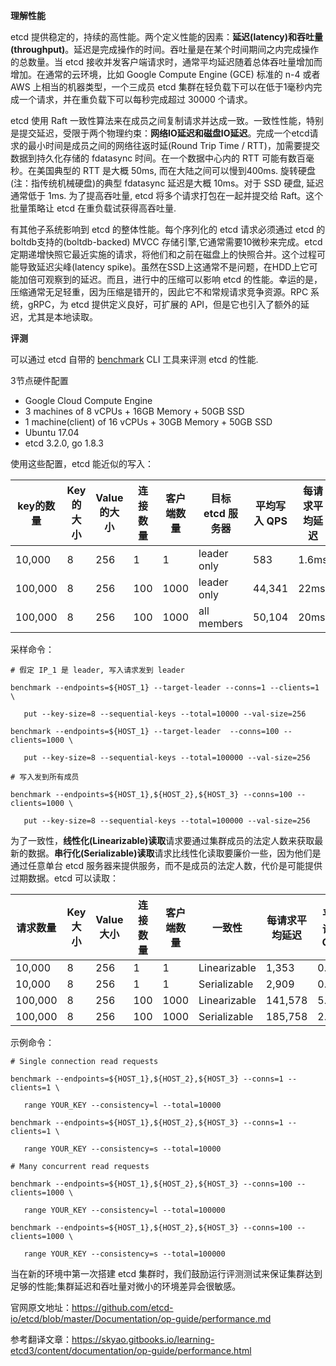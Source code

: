 **理解性能**

  etcd 提供稳定的，持续的高性能。两个定义性能的因素：**延迟(latency)和吞吐量(throughput)**。延迟是完成操作的时间。吞吐量是在某个时间期间之内完成操作的总数量。当 etcd 接收并发客户端请求时，通常平均延迟随着总体吞吐量增加而增加。在通常的云环境，比如 Google Compute Engine (GCE) 标准的 n-4 或者 AWS 上相当的机器类型，一个三成员 etcd 集群在轻负载下可以在低于1毫秒内完成一个请求，并在重负载下可以每秒完成超过 30000 个请求。

  etcd 使用 Raft 一致性算法来在成员之间复制请求并达成一致。一致性性能，特别是提交延迟，受限于两个物理约束：**网络IO延迟和磁盘IO延迟**。完成一个etcd请求的最小时间是成员之间的网络往返时延(Round Trip Time / RTT)，加需要提交数据到持久化存储的 fdatasync 时间。在一个数据中心内的 RTT 可能有数百毫秒。在美国典型的 RTT 是大概 50ms, 而在大陆之间可以慢到400ms. 旋转硬盘(注：指传统机械硬盘)的典型 fdatasync 延迟是大概 10ms。对于 SSD 硬盘, 延迟通常低于 1ms. 为了提高吞吐量, etcd 将多个请求打包在一起并提交给 Raft。这个批量策略让 etcd 在重负载试获得高吞吐量.

  有其他子系统影响到 etcd 的整体性能。每个序列化的 etcd 请求必须通过 etcd 的 boltdb支持的(boltdb-backed) MVCC 存储引擎,它通常需要10微秒来完成。etcd 定期递增快照它最近实施的请求，将他们和之前在磁盘上的快照合并。这个过程可能导致延迟尖峰(latency spike)。虽然在SSD上这通常不是问题，在HDD上它可能加倍可观察到的延迟。而且，进行中的压缩可以影响 etcd 的性能。幸运的是，压缩通常无足轻重，因为压缩是错开的，因此它不和常规请求竞争资源。RPC 系统，gRPC，为 etcd 提供定义良好，可扩展的 API，但是它也引入了额外的延迟，尤其是本地读取。

**评测**

  可以通过 etcd 自带的 [benchmark](https://github.com/coreos/etcd/tree/master/tools/benchmark) CLI 工具来评测 etcd 的性能.

3节点硬件配置

- Google Cloud Compute Engine
- 3 machines of 8 vCPUs + 16GB Memory + 50GB SSD
- 1 machine(client) of 16 vCPUs + 30GB Memory + 50GB SSD
- Ubuntu 17.04
- etcd 3.2.0, go 1.8.3

使用这些配置，etcd 能近似的写入：

| **key的数量** | **Key的大小** | **Value的大小** | **连接数量** | **客户端数量** | **目标 etcd 服务器** | **平均写入 QPS** | **每请求平均延迟** | **内存** |
| ------------- | ------------- | --------------- | ------------ | -------------- | -------------------- | ---------------- | ------------------ | -------- |
| 10,000        | 8             | 256             | 1            | 1              | leader only          | 583              | 1.6ms              | 48 MB    |
| 100,000       | 8             | 256             | 100          | 1000           | leader only          | 44,341           | 22ms               | 124MB    |
| 100,000       | 8             | 256             | 100          | 1000           | all members          | 50,104           | 20ms               | 126MB    |

采样命令：
```
# 假定 IP_1 是 leader, 写入请求发到 leader

benchmark --endpoints=${HOST_1} --target-leader --conns=1 --clients=1 \

   put --key-size=8 --sequential-keys --total=10000 --val-size=256 

benchmark --endpoints=${HOST_1} --target-leader  --conns=100 --clients=1000 \

   put --key-size=8 --sequential-keys --total=100000 --val-size=256

# 写入发到所有成员

benchmark --endpoints=${HOST_1},${HOST_2},${HOST_3} --conns=100 --clients=1000 \

   put --key-size=8 --sequential-keys --total=100000 --val-size=256
```

  为了一致性，**线性化(Linearizable)读取**请求要通过集群成员的法定人数来获取最新的数据。**串行化(Serializable)读取**请求比线性化读取要廉价一些，因为他们是通过任意单台 etcd 服务器来提供服务，而不是成员的法定人数，代价是可能提供过期数据。etcd 可以读取：

| **请求数量** | **Key 大小** | **Value 大小** | **连接数量** | **客户端数量** | **一致性**   | **每请求平均延迟** | **平均读取 QPS** |
| ------------ | ------------ | -------------- | ------------ | -------------- | ------------ | ------------------ | ---------------- |
| 10,000       | 8            | 256            | 1            | 1              | Linearizable | 1,353              | 0.7ms            |
| 10,000       | 8            | 256            | 1            | 1              | Serializable | 2,909              | 0.3ms            |
| 100,000      | 8            | 256            | 100          | 1000           | Linearizable | 141,578            | 5.5ms            |
| 100,000      | 8            | 256            | 100          | 1000           | Serializable | 185,758            | 2.2ms            |

示例命令：
```
# Single connection read requests

benchmark --endpoints=${HOST_1},${HOST_2},${HOST_3} --conns=1 --clients=1 \

   range YOUR_KEY --consistency=l --total=10000 

benchmark --endpoints=${HOST_1},${HOST_2},${HOST_3} --conns=1 --clients=1 \

   range YOUR_KEY --consistency=s --total=10000

# Many concurrent read requests

benchmark --endpoints=${HOST_1},${HOST_2},${HOST_3} --conns=100 --clients=1000 \

   range YOUR_KEY --consistency=l --total=100000 

benchmark --endpoints=${HOST_1},${HOST_2},${HOST_3} --conns=100 --clients=1000 \

   range YOUR_KEY --consistency=s --total=100000
```

当在新的环境中第一次搭建 etcd 集群时，我们鼓励运行评测测试来保证集群达到足够的性能;集群延迟和吞吐量对微小的环境差异会很敏感。



官网原文地址：https://github.com/etcd-io/etcd/blob/master/Documentation/op-guide/performance.md

参考翻译文章：https://skyao.gitbooks.io/learning-etcd3/content/documentation/op-guide/performance.html